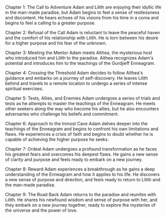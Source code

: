 Chapter 1: The Call to Adventure
Adam and Lilith are enjoying their idyllic life in the man-made paradise, but Adam begins to feel a sense of restlessness and discontent. He hears echoes of his visions from his time in a coma and begins to feel a calling to a greater purpose.

Chapter 2: Refusal of the Call
Adam is reluctant to leave the peaceful haven and the comfort of his relationship with Lilith. He is torn between his desire for a higher purpose and his fear of the unknown.

Chapter 3: Meeting the Mentor
Adam meets Althea, the mysterious host who introduced him and Lilith to the paradise. Althea recognizes Adam's potential and introduces him to the teachings of the Gurdjieff Enneagram.

Chapter 4: Crossing the Threshold
Adam decides to follow Althea's guidance and embarks on a journey of self-discovery. He leaves Lilith behind and travels to a remote location to undergo a series of intense spiritual exercises.

Chapter 5: Tests, Allies, and Enemies
Adam undergoes a series of trials and tests as he attempts to master the teachings of the Enneagram. He meets other seekers along the way who become his allies, but he also encounters adversaries who challenge his beliefs and commitment.

Chapter 6: Approach to the Inmost Cave
Adam delves deeper into the teachings of the Enneagram and begins to confront his own limitations and flaws. He experiences a crisis of faith and begins to doubt whether he is capable of achieving the higher purpose he seeks.

Chapter 7: Ordeal
Adam undergoes a profound transformation as he faces his greatest fears and overcomes his deepest flaws. He gains a new sense of clarity and purpose and feels ready to embark on a new journey.

Chapter 8: Reward
Adam experiences a breakthrough as he gains a deep understanding of the Enneagram and how it applies to his life. He discovers a new sense of purpose and direction, and feels ready to return to Lilith and the man-made paradise.

Chapter 9: The Road Back
Adam returns to the paradise and reunites with Lilith. He shares his newfound wisdom and sense of purpose with her, and they embark on a new journey together, ready to explore the mysteries of the universe and the power of love.
